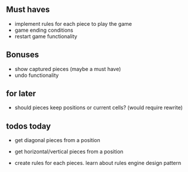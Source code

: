 ## Must haves

<!-- - show current player / turn based game -->
<!-- - try to make pieces move -->

- implement rules for each piece to play the game
- game ending conditions
- restart game functionality

## Bonuses

- show captured pieces (maybe a must have)
- undo functionality

## for later

- should pieces keep positions or current cells? (would require rewrite)

## todos today

- get diagonal pieces from a position
- get horizontal/vertical pieces from a position

- create rules for each pieces. learn about rules engine design pattern
